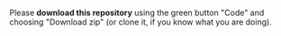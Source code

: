 Please **download this repository** using the green button "Code" and choosing "Download zip" (or clone it, if you know what you are doing).


